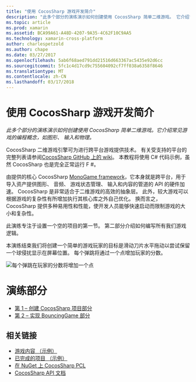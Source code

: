 ```yaml
---
title: "使用 CocosSharp 游戏开发简介"
description: "此多个部分的演练演示如何创建使用 CocosSharp 简单二维游戏。 它介绍常见游戏的编程概念，如图形、 输入和物理。"
ms.topic: article
ms.prod: xamarin
ms.assetid: BCA99A61-A48D-4207-9A35-4C62F10C9AA5
ms.technology: xamarin-cross-platform
author: charlespetzold
ms.author: chape
ms.date: 03/27/2017
ms.openlocfilehash: 5ab6f68aed791dd21516d663367ac5435e92d6cc
ms.sourcegitcommit: 5fc1c4d17cd9c755604092cf7ff038a6358f8646
ms.translationtype: MT
ms.contentlocale: zh-CN
ms.lasthandoff: 03/17/2018
---
```

# <a name="introduction-to-game-development-with-cocossharp"></a>使用 CocosSharp 游戏开发简介

_此多个部分的演练演示如何创建使用 CocosSharp 简单二维游戏。它介绍常见游戏的编程概念，如图形、 输入和物理。_

CocosSharp 二维游戏引擎可为进行跨平台游戏提供技术。 有关受支持的平台的完整列表请参阅[CocosSharp GitHub 上的 wiki](https://github.com/mono/CocosSharp/wiki)。 本教程将使用 C# 代码示例，虽然 CocosSharp 也是完全正常运行 F #。

由提供的核心 CocosSharp [MonoGame framework](http://www.monogame.net/)，它本身就是跨平台，用于导入资产提供图形、 音频、 游戏状态管理、 输入和内容的管道的 API 的硬件加速。 CocosSharp 是非常适合于二维游戏的高效的抽象层。 此外，较大游戏可以根据游戏的复杂性有所增加执行其核心库之外自己优化。 换而言之，CocosSharp 提供多种易用性和性能，使开发人员能够快速启动而限制游戏的大小和复杂性。

此演练专注于设置一个空的项目的第一节。  第二部分介绍如何编写所有我们游戏逻辑。 

本演练结束我们将创建一个简单的游戏玩家的目标是滑动刀片水平拖动以尝试保留一个球侵扰显示在屏幕位置。 每个弹跳将通过一个点增加玩家的分数。

![](images/image1.png "每个弹跳在玩家的分数将增加一个点")

# <a name="walkthrough-parts"></a>演练部分

* [第 1 – 创建 CocosSharp 项目部分](~/graphics-games/cocossharp/first-game/part1.md)
* [第 2 – 实现 BouncingGame 部分](~/graphics-games/cocossharp/first-game/part2.md)

## <a name="related-links"></a>相关链接

- [游戏内容 （示例）](https://github.com/xamarin/mobile-samples/blob/master/BouncingGame/Resources/Content.zip?raw=true)
- [已完成的项目 （示例）](https://developer.xamarin.com/samples/mobile/BouncingGame/)
- [在 NuGet 上 CocosSharp PCL](http://www.nuget.org/packages/CocosSharp.PCL.Shared/)
- [CocosSharp API 文档](https://developer.xamarin.com/api/namespace/CocosSharp/)
